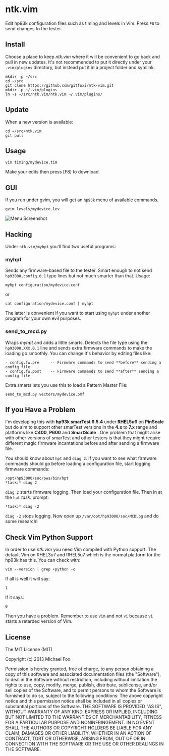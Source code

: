 
# ntk.vim

Edit hp93k configuration files such as timing and levels in Vim. Press `F8` to
send changes to the tester.

## Install

Choose a place to keep *ntk.vim* where it will be convenient to go back and
pull in new updates. It's not recommended to put it directly under your
`.vim/plugins` directory, but instead put it in a project folder and symlink.

    mkdir -p ~/src
    cd ~/src
    git clone https://github.com/gitfoxi/ntk-vim.git
    mkdir -p ~/.vim/plugins
    ln -s ~/src/ntk.vim/ntk.vim ~/.vim/plugins/

## Update

When a new version is available:

    cd ~/src/ntk.vim
    git pull

## Usage

    vim timing/mydevice.tim

Make your edits then press [F8] to download.

## GUI

If you run under gvim, you will get an `hp93k` menu of available commands.

    gvim levels/mydevice.lev

![Menu Screenshot](https://raw.github.com/gitfoxi/ntk-vim/master/images/menu_screenshot.png)

## Hacking

Under `ntk.vim/myhpt` you'll find two useful programs:

### myhpt

Sends any firmware-based file to the tester. Smart enough to not send
`hp93000,config,0.1` type lines but not much smarter than that. Usage:

    myhpt configuration/mydevice.conf

or

    cat configuration/mydevice.conf | myhpt

The latter is convenient if you want to start using `myhpt` under another
program for your own evil purposes.

### send_to_mcd.py

Wraps *myhpt* and adds a little smarts. Detects the file type using the
`hp93000,XXX,0.1` line and sends extra firmware commands to make the loading go
smoothly. You can change it's behavior by editing files like:

    - config.fw.pre     -- Firmware commands to send **before** sending a config file
    - config.fw.post    -- Firmware commands to send **after** sending a config file

Extra smarts lets you use this to load a Pattern Master File:

    send_to_mcd.py vectors/mydevice.pmf

## If you Have a Problem

I'm developing this with **hp93k smarTest 6.5.4** under **RHEL5u6** on
**PinScale** but do aim to support other smarTest versions in the **4.x** to
**7.x** range and platforms like **C400**, **P600** and **SmartScale** . One
problem that might arise with other versions of smarTest and other testers is
that they might require different magic firmware incantations before and after
sending a firmware file.

You should know about `hpt` and `diag 2`. If you want to see what firmware
commands should go before loading a configuration file, start logging firmware
commands:

    /opt/hp93000/soc/pws/bin/hpt
    *task:* diag 2

`diag 2` starts firmware logging. Then load your configuration file. Then in at
the `hpt` *task:* prompt:

    *task:* diag -2

`diag -2` stops logging. Now open up `/var/opt/hp93000/soc/MCDLog` and do some
research!

## Check Vim Python Support

In order to use *ntk.vim* you need Vim compiled with Python support. The
default Vim on RHEL3u7 and RHEL5u7 which is the normal platform for the hp93k
has this. You can check with:

    vim --version | grep +python -c

If all is well it will say:

    1

If it says:

    0

Then you have a problem. Remember to use `vim` and not `vi` because `vi` starts
a retarded version of Vim.

## License

The MIT License (MIT)

Copyright (c) 2013 Michael Fox

Permission is hereby granted, free of charge, to any person obtaining a copy
of this software and associated documentation files (the "Software"), to deal
in the Software without restriction, including without limitation the rights
to use, copy, modify, merge, publish, distribute, sublicense, and/or sell
copies of the Software, and to permit persons to whom the Software is
furnished to do so, subject to the following conditions:
The above copyright notice and this permission notice shall be included in
all copies or substantial portions of the Software.
THE SOFTWARE IS PROVIDED "AS IS", WITHOUT WARRANTY OF ANY KIND, EXPRESS OR
IMPLIED, INCLUDING BUT NOT LIMITED TO THE WARRANTIES OF MERCHANTABILITY,
FITNESS FOR A PARTICULAR PURPOSE AND NONINFRINGEMENT.  IN NO EVENT SHALL THE
AUTHORS OR COPYRIGHT HOLDERS BE LIABLE FOR ANY CLAIM, DAMAGES OR OTHER
LIABILITY, WHETHER IN AN ACTION OF CONTRACT, TORT OR OTHERWISE, ARISING FROM,
OUT OF OR IN CONNECTION WITH THE SOFTWARE OR THE USE OR OTHER DEALINGS IN
THE SOFTWARE.

